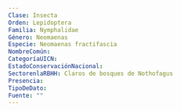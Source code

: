```yaml
---
Clase: Insecta
Orden: Lepidoptera
Familia: Nymphalidae
Género: Neomaenas
Especie: Neomaenas fractifascia
NombreComún: 
CategoríaUICN: 
EstadoConservaciónNacional: 
SectorenlaRBHH: Claros de bosques de Nothofagus
Presencia: 
TipoDeDato: 
Fuente: ""
---
```

